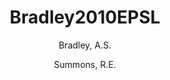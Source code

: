 ---
layout: publication
title: Bradley2010EPSL
category: journalpub
author: 
 - Bradley, A.S. 
 - Summons, R.E. 
pubtitle:  "Multiple origins of methane at the Lost City Hydrothermal Field"
journal: Earth and Planetary Science Letters 
volume: 297 
pages: 34-41 
year: 2010
---